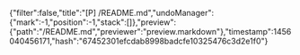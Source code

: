 {"filter":false,"title":"[P] /README.md","undoManager":{"mark":-1,"position":-1,"stack":[]},"preview":{"path":"/README.md","previewer":"preview.markdown"},"timestamp":1456040456171,"hash":"67452301efcdab8998badcfe10325476c3d2e1f0"}